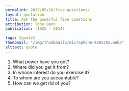```yaml
---
permalink: 2017/05/26/five-questions/
layout: quotation
title: Ask the powerful five questions
attribution: Tony Benn
publication: (1925 - 2014)

tags: [quote]
thumbnail: "/img/thumbnails/microphone-420x255.webp"
alttext: quote
---
```


<ol>
<li>What power have you got?</li>
<li>Where did you get it from?</li>
<li>In whose interest do you exercise it?</li>
<li>To whom are you accountable?</li>
<li>How can we get rid of you?</li>
</ol>
